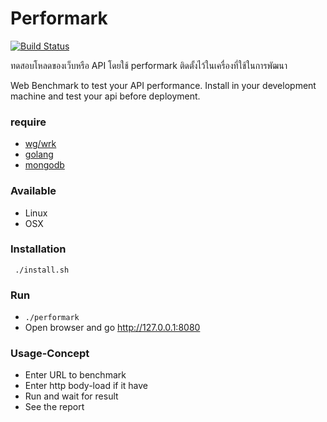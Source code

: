 # Performark
[![Build Status](https://travis-ci.org/ntossapo/performark.svg?branch=master)](https://travis-ci.org/ntossapo/performark)

ทดสอบโหลดของเว็บหรือ API โดยใช้ performark ติดตั้งไว้ในเครื่องที่ใช้ในการพัฒนา

Web Benchmark to test your API performance. Install in your development machine and test your api before deployment.

### require
* [wg/wrk](https://github.com/wg/wrk)
* [golang](https://golang.org/)
* [mongodb](https://www.mongodb.com/)

### Available
* Linux
* OSX

### Installation
```
 ./install.sh
```

### Run
* ```./performark```
* Open browser and go http://127.0.0.1:8080

### Usage-Concept
* Enter URL to benchmark
* Enter http body-load if it have
* Run and wait for result
* See the report
